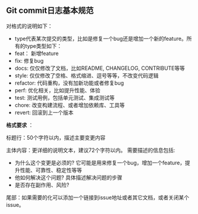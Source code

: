 ## Git commit日志基本规范


对格式的说明如下：

- type代表某次提交的类型，比如是修复一个bug还是增加一个新的feature。所有的type类型如下：
- feat： 新增feature
- fix: 修复bug
- docs: 仅仅修改了文档，比如README, CHANGELOG, CONTRIBUTE等等
- style: 仅仅修改了空格、格式缩进、逗号等等，不改变代码逻辑
- refactor: 代码重构，没有加新功能或者修复bug
- perf: 优化相关，比如提升性能、体验
- test: 测试用例，包括单元测试、集成测试等
- chore: 改变构建流程、或者增加依赖库、工具等
- revert: 回滚到上一个版本

 __格式要求__ ：

 标题行：50个字符以内，描述主要变更内容

 主体内容：更详细的说明文本，建议72个字符以内。 需要描述的信息包括:

 * 为什么这个变更是必须的? 它可能是用来修复一个bug，增加一个feature，提升性能、可靠性、稳定性等等
 * 他如何解决这个问题? 具体描述解决问题的步骤
 * 是否存在副作用、风险? 

 尾部：如果需要的化可以添加一个链接到issue地址或者其它文档，或者关闭某个issue。